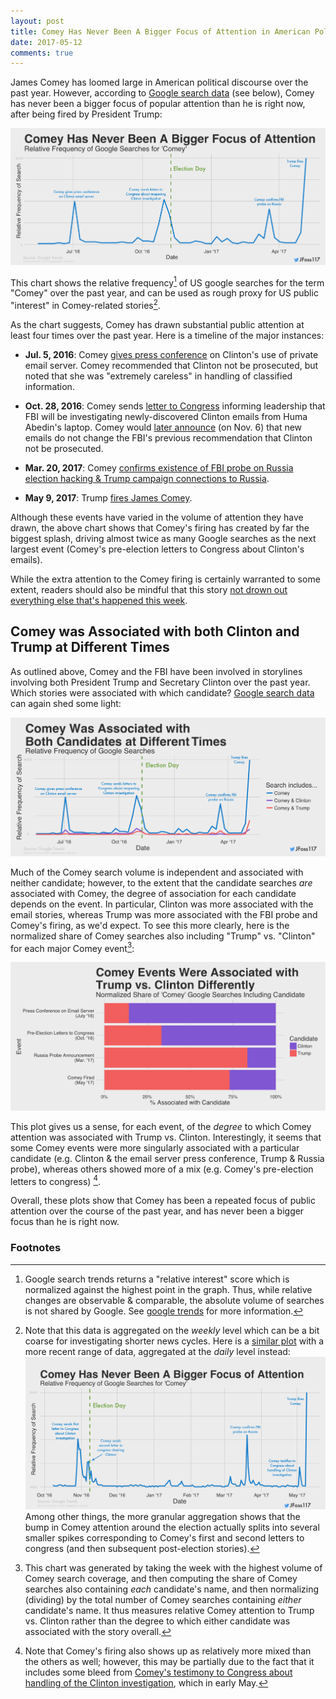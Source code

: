 ```yaml
---
layout: post 
title: Comey Has Never Been A Bigger Focus of Attention in American Politics
date: 2017-05-12
comments: true
---
```


James Comey has loomed large in American political discourse over the past year. However, according to [Google search data](https://trends.google.com/trends/explore?date=2016-05-12%202017-05-12&geo=US&q=comey) (see below), Comey has never been a bigger focus of popular attention than he is right now, after being fired by President Trump: 

![center](/figs/2017-05-12-comey-interest/comey_interest_full_year.png)

This chart shows the relative frequency[^1] of US google searches for the term "Comey" over the past year, and can be used as rough proxy for US public "interest" in Comey-related stories[^2]. 

As the chart suggests, Comey has drawn substantial public attention at least four times over the past year. Here is a timeline of the major instances:

* **Jul. 5, 2016**: Comey [gives press conference](https://www.fbi.gov/news/pressrel/press-releases/statement-by-fbi-director-james-b-comey-on-the-investigation-of-secretary-hillary-clinton2019s-use-of-a-personal-e-mail-system) on Clinton's use of private email server. Comey recommended that Clinton not be prosecuted, but noted that she was "extremely careless" in handling of classified information. 

* **Oct. 28, 2016**: Comey sends [letter to Congress](https://www.washingtonpost.com/apps/g/page/politics/oct-28-fbi-letter-to-congressional-leaders-on-clinton-email-investigation/2113/) informing leadership that FBI will be investigating newly-discovered Clinton emails from Huma Abedin's laptop. Comey would [later announce]((https://www.washingtonpost.com/politics/9-days-after-roiling-campaign-fbi-says-it-wont-seek-charges-against-clinton/2016/11/06/6f0f5d5c-a468-11e6-8fc0-7be8f848c492_story.html?utm_term=.e54a13872a2a)) (on Nov. 6) that new emails do not change the FBI's previous recommendation that Clinton not be prosecuted. 

* **Mar. 20, 2017**: Comey [confirms existence of FBI probe on Russia election hacking & Trump campaign connections to Russia](https://www.theatlantic.com/politics/archive/2017/03/its-official-the-fbi-is-investigating-trumps-links-to-russia/520134/). 

* **May 9, 2017**: Trump [fires James Comey](https://www.nytimes.com/2017/05/09/us/politics/james-comey-fired-fbi.html).

Although these events have varied in the volume of attention they have drawn, the above chart shows that Comey's firing has created by far the biggest splash, driving almost twice as many Google searches as the next largest event (Comey's pre-election letters to Congress about Clinton's emails). 

While the extra attention to the Comey firing is certainly warranted to some extent, readers should also be mindful that this story [not drown out everything else that's happened this week](https://fivethirtyeight.com/features/trumpbeat-yes-there-was-non-comey-news-this-week/).  

## Comey was Associated with both Clinton and Trump at Different Times

As outlined above, Comey and the FBI have been involved in storylines involving both President Trump and Secretary Clinton over the past year. Which stories were associated with which candidate? [Google search data](https://trends.google.com/trends/explore?date=2016-05-12%202017-05-12&geo=US&q=comey,comey%20trump,comey%20clinton) can again shed some light: 

![center](/figs/2017-05-12-comey-interest/comey_clinton_trump.png)

Much of the Comey search volume is independent and associated with neither candidate; however, to the extent that the candidate searches *are* associated with Comey, the degree of association for each candidate depends on the event. In particular, Clinton was more associated with the email stories, whereas Trump was more associated with the FBI probe and Comey's firing, as we'd expect. To see this more clearly, here is the normalized share of Comey searches also including "Trump" vs. "Clinton" for each major Comey event[^3]: 

![center](/figs/2017-05-12-comey-interest/comey_clinton_trump_by_event_2.png)

This plot gives us a sense, for each event, of the *degree* to which Comey attention was associated with Trump vs. Clinton. Interestingly, it seems that some Comey events were more singularly associated with a particular candidate (e.g. Clinton & the email server press conference, Trump & Russia probe), whereas others showed more of a mix (e.g. Comey's pre-election letters to congress) [^4]. 

Overall, these plots show that Comey has been a repeated focus of public attention over the course of the past year, and has never been a bigger focus than he is right now. 

### Footnotes

[^1]: Google search trends returns a "relative interest" score which is normalized against the highest point in the graph. Thus, while relative changes are observable & comparable, the absolute volume of searches is not shared by Google. See [google trends](https://support.google.com/trends/answer/4365533?hl=en) for more information.  

[^2]: Note that this data is aggregated on the *weekly* level which can be a bit coarse for investigating shorter news cycles. Here is a [similar plot](https://trends.google.com/trends/explore?date=2016-10-12%202017-05-12&geo=US&q=comey) with a more recent range of data, aggregated at the *daily* level instead:  ![center](/figs/2017-05-12-comey-interest/comey_interest_daily.png) Among other things, the more granular aggregation shows that the bump in Comey attention around the election actually splits into several smaller spikes corresponding to Comey's first and second letters to congress (and then subsequent post-election stories).

[^3]: This chart was generated by taking the week with the highest volume of Comey search coverage, and then computing the share of Comey searches also containing *each* candidate's name, and then normalizing (dividing) by the total number of Comey searches containing *either* candidate's name. It thus measures relative Comey attention to Trump vs. Clinton rather than the degree to which either candidate was associated with the story overall. 

[^4]: Note that Comey's firing also shows up as relatively more mixed than the others as well; however, this may be partially due to the fact that it includes some bleed from [Comey's testimony to Congress about handling of the Clinton investigation](https://www.nytimes.com/2017/05/03/us/politics/james-comey-fbi-senate-hearing.html), which in early May. 